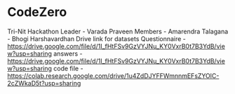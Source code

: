 # CodeZero
Tri-Nit Hackathon
Leader - Varada Praveen
Members - Amarendra Talagana
        - Bhogi Harshavardhan
Drive link for datasets
Questionnaire - https://drive.google.com/file/d/1I_fHtFSv9GzVYJNu_KY0VxrB0t7B3YdB/view?usp=sharing
answers -  https://drive.google.com/file/d/1I_fHtFSv9GzVYJNu_KY0VxrB0t7B3YdB/view?usp=sharing
code file - https://colab.research.google.com/drive/1u4ZdDJYFFWmnnmEFsZYOlC-2cZWkaD5t?usp=sharing
